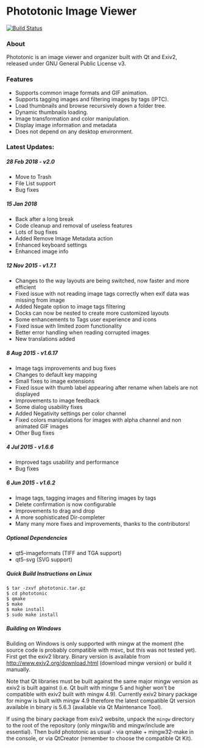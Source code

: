# Phototonic Image Viewer

[![Build Status](https://travis-ci.org/oferkv/phototonic.svg?branch=master)](https://travis-ci.org/oferkv/phototonic)

### About

Phototonic is an image viewer and organizer built with Qt and Exiv2, released under GNU General Public License v3.

### Features
+ Supports common image formats and GIF animation.
+ Supports tagging images and filtering images by tags (IPTC).
+ Load thumbnails and browse recursively down a folder tree.
+ Dynamic thumbnails loading.
+ Image transformation and color manipulation.
+ Display image information and metadata
+ Does not depend on any desktop environment.

### Latest Updates:

##### 28 Feb 2018 - v2.0
+ Move to Trash
+ File List support
+ Bug fixes

##### 15 Jan 2018
+ Back after a long break
+ Code cleanup and removal of useless features
+ Lots of bug fixes
+ Added Remove Image Metadata action
+ Enhanced keyboard settings
+ Enhanced image info

##### 12 Nov 2015 - v1.7.1
+ Changes to the way layouts are being switched, now faster and more efficient
+ Fixed issue with not reading image tags correctly when exif data was missing from image
+ Added Negate option to image tags filtering
+ Docks can now be nested to create more customized layouts
+ Some enhancements to Tags user experience and icons
+ Fixed issue with limited zoom functionality
+ Better error handling when reading corrupted images
+ New translations added

##### 8 Aug 2015 - v1.6.17
+ Image tags improvements and bug fixes
+ Changes to default key mapping
+ Small fixes to image extensions
+ Fixed issue with thumb label appearing after rename when labels are not displayed
+ Improvements to image feedback
+ Some dialog usability fixes
+ Added Negativity settings per color channel
+ Fixed colors manipulations for images with alpha channel and non animated GIF images
+ Other Bug fixes

##### 4 Jul 2015 - v1.6.6
+ Improved tags usability and performance
+ Bug fixes

##### 6 Jun 2015 - v1.6.2
+ Image tags, tagging images and filtering images by tags
+ Delete confirmation is now configurable
+ Improvements to drag and drop
+ A more sophisticated Dir-completer
+ Many many more fixes and improvements, thanks to the contributors!

##### Optional Dependencies
+ qt5-imageformats (TIFF and TGA support)
+ qt5-svg (SVG support)

##### Quick Build Instructions on Linux
```
$ tar -zxvf phototonic.tar.gz
$ cd phototonic
$ qmake
$ make
$ make install
$ sudo make install
```

##### Building on Windows
Building on Windows is only supported with mingw at the moment (the source code is probably compatible with msvc, but this was not tested yet).
First get the exiv2 library. Binary version is available from http://www.exiv2.org/download.html (download mingw version) or build it manually.

Note that Qt libraries must be built against the same major mingw version as exiv2 is built against (i.e. Qt built with mingw 5 and higher won't be compatible with exiv2 built with mingw 4.9).
Currently exiv2 binary package for mingw is built with mingw 4.9 therefore the latest compatible Qt version available in binary is 5.6.3 (available via Qt Maintenance Tool).

If using the binary package from exiv2 website, unpack the `mingw` directory to the root of the repository (only mingw/lib and mingw/include are essential).
Then build phototonic as usual - via qmake + mingw32-make in the console, or via QtCreator (remember to choose the compatible Qt Kit).

